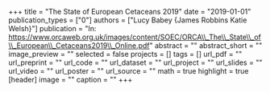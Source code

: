 +++
title = "The State of European Cetaceans 2019"
date = "2019-01-01"
publication_types = ["0"]
authors = ["Lucy Babey {James Robbins Katie Welsh}"]
publication = "In: https://www.orcaweb.org.uk/images/content/SOEC/ORCA\\_The\\_State\\_of\\_European\\_Cetaceans2019\\_Online.pdf"
abstract = ""
abstract_short = ""
image_preview = ""
selected = false
projects = []
tags = []
url_pdf = ""
url_preprint = ""
url_code = ""
url_dataset = ""
url_project = ""
url_slides = ""
url_video = ""
url_poster = ""
url_source = ""
math = true
highlight = true
[header]
image = ""
caption = ""
+++
